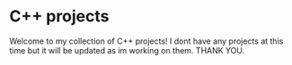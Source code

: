 # C++ projects
Welcome to my collection of C++ projects! I dont have any projects at this time but it will be updated as im working on them. THANK YOU.
